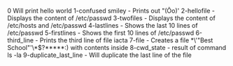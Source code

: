 0 Will print hello world
1-confused smiley - Prints out "(Ôo)'
2-hellofile - Displays the content of /etc/passwd
3-twofiles - Displays the content of /etc/hosts and /etc/passwd
4-lastlines - Shows the last 10 lines of /etc/passwd
5-firstlines - Shows the first 10 lines of /etc/passwd
6-third_line - Prints the third line of file iacta
7-file - Creates a file \*\\'"Best School"\'\\*$\?\*\*\*\*\*:) with contents inside 
8-cwd_state - result of command ls -la 
9-duplicate_last_line - Will duplicate the last line of the file
